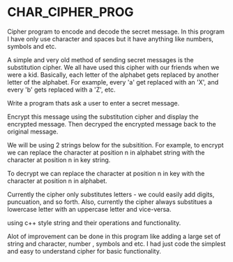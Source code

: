 # CHAR_CIPHER_PROG
Cipher program to encode and decode the secret message. In this program I have only use character and spaces but it have anything like numbers, symbols and etc.

A simple and very old method of sending secret messages is the substitution cipher.
  We all have used this cipher with our friends when we were a kid.
  Basically, each letter of the alphabet gets replaced by another letter of the alphabet.
  For example, every 'a' get replaced with an 'X', and every 'b' gets replaced with a 'Z', etc.
  
  
  Write a program thats ask a user to enter a secret message.
  
  
  Encrypt this message using the substitution cipher and display the encrypted message.
  Then decryped the encrypted message back to the original message.


  We will be using 2 strings below for the subsitition.
  For example, to encrypt we can replace the character at position n in alphabet string
  with the character at position n in key string.
  
  
  To decrypt we can replace the character at position n in key
  with the character at position n in alphabet.
  
  
  Currently the cipher only substitutes letters - we could easily add digits, puncuation, and so forth.
  Also, currently the cipher always substitues a lowercase letter with an uppercase letter and vice-versa.
  
  using c++ style string and their operations and functionality.
  
  Alot of improvement can be done in this program like adding a large set of string and character, number , symbols and etc.
  I had just code the simplest and easy to understand cipher for basic functionality.
